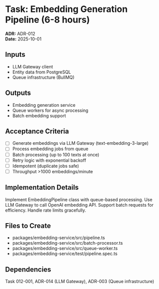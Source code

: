 # Task: Embedding Generation Pipeline (6-8 hours)
**ADR:** ADR-012  
**Date:** 2025-10-01

## Inputs
- LLM Gateway client
- Entity data from PostgreSQL
- Queue infrastructure (BullMQ)

## Outputs
- Embedding generation service
- Queue workers for async processing
- Batch embedding support

## Acceptance Criteria
- [ ] Generate embeddings via LLM Gateway (text-embedding-3-large)
- [ ] Process embedding jobs from queue
- [ ] Batch processing (up to 100 texts at once)
- [ ] Retry logic with exponential backoff
- [ ] Idempotent (duplicate jobs safe)
- [ ] Throughput >1000 embeddings/minute

## Implementation Details
Implement EmbeddingPipeline class with queue-based processing. Use LLM Gateway to call OpenAI embedding API. Support batch requests for efficiency. Handle rate limits gracefully.

## Files to Create
- packages/embedding-service/src/pipeline.ts
- packages/embedding-service/src/batch-processor.ts
- packages/embedding-service/src/queue-worker.ts
- packages/embedding-service/test/pipeline.spec.ts

## Dependencies
Task 012-001, ADR-014 (LLM Gateway), ADR-003 (Queue infrastructure)